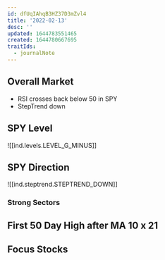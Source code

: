 ```yaml
---
id: dfUqIAhqB3HZ37D3mZvl4
title: '2022-02-13'
desc: ''
updated: 1644783551465
created: 1644780667695
traitIds:
  - journalNote
---
```


## Overall Market

* RSI crosses back below 50 in SPY
* StepTrend down

## SPY Level

![[ind.levels.LEVEL_G_MINUS]]

## SPY Direction

![[ind.steptrend.STEPTREND_DOWN]]

### Strong Sectors

## First 50 Day High after MA 10 x 21


## Focus Stocks

